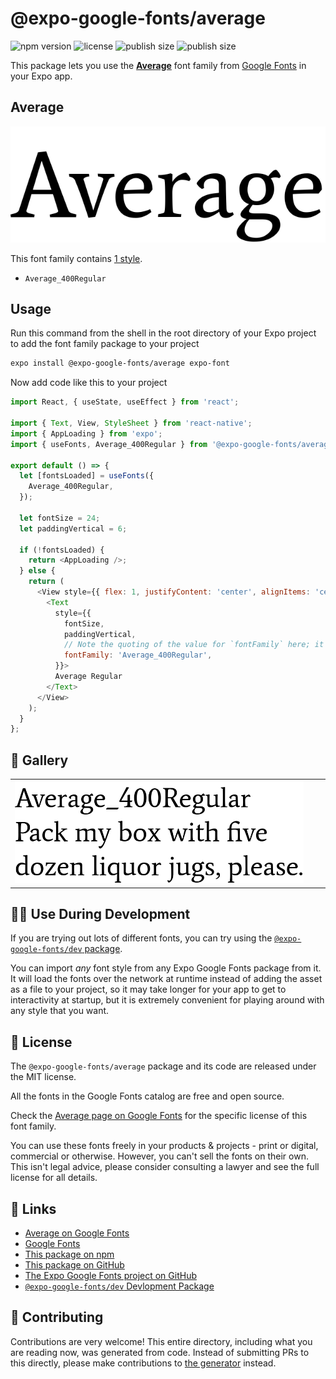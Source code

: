 # @expo-google-fonts/average

![npm version](https://flat.badgen.net/npm/v/@expo-google-fonts/average)
![license](https://flat.badgen.net/github/license/expo/google-fonts)
![publish size](https://flat.badgen.net/packagephobia/install/@expo-google-fonts/average)
![publish size](https://flat.badgen.net/packagephobia/publish/@expo-google-fonts/average)

This package lets you use the [**Average**](https://fonts.google.com/specimen/Average) font family from [Google Fonts](https://fonts.google.com/) in your Expo app.

## Average

![Average](./font-family.png)

This font family contains [1 style](#-gallery).

- `Average_400Regular`

## Usage

Run this command from the shell in the root directory of your Expo project to add the font family package to your project
```sh
expo install @expo-google-fonts/average expo-font
```

Now add code like this to your project
```js
import React, { useState, useEffect } from 'react';

import { Text, View, StyleSheet } from 'react-native';
import { AppLoading } from 'expo';
import { useFonts, Average_400Regular } from '@expo-google-fonts/average';

export default () => {
  let [fontsLoaded] = useFonts({
    Average_400Regular,
  });

  let fontSize = 24;
  let paddingVertical = 6;

  if (!fontsLoaded) {
    return <AppLoading />;
  } else {
    return (
      <View style={{ flex: 1, justifyContent: 'center', alignItems: 'center' }}>
        <Text
          style={{
            fontSize,
            paddingVertical,
            // Note the quoting of the value for `fontFamily` here; it expects a string!
            fontFamily: 'Average_400Regular',
          }}>
          Average Regular
        </Text>
      </View>
    );
  }
};

```

## 🔡 Gallery


||||
|-|-|-|
|![Average_400Regular](./Average_400Regular.ttf.png)||||


## 👩‍💻 Use During Development

If you are trying out lots of different fonts, you can try using the [`@expo-google-fonts/dev` package](https://github.com/expo/google-fonts/tree/master/font-packages/dev#readme).

You can import *any* font style from any Expo Google Fonts package from it. It will load the fonts
over the network at runtime instead of adding the asset as a file to your project, so it may take longer
for your app to get to interactivity at startup, but it is extremely convenient
for playing around with any style that you want.

## 📖 License

The `@expo-google-fonts/average` package and its code are released under the MIT license.

All the fonts in the Google Fonts catalog are free and open source.

Check the [Average page on Google Fonts](https://fonts.google.com/specimen/Average) for the specific license of this font family.

You can use these fonts freely in your products & projects - print or digital, commercial or otherwise. However, you can't sell the fonts on their own. This isn't legal advice, please consider consulting a lawyer and see the full license for all details.

## 🔗 Links

- [Average on Google Fonts](https://fonts.google.com/specimen/Average)
- [Google Fonts](https://fonts.google.com/)
- [This package on npm](https://www.npmjs.com/package/@expo-google-fonts/average)
- [This package on GitHub](https://github.com/expo/google-fonts/tree/master/font-packages/average)
- [The Expo Google Fonts project on GitHub](https://github.com/expo/google-fonts)
- [`@expo-google-fonts/dev` Devlopment Package](https://github.com/expo/google-fonts/tree/master/font-packages/dev)

## 🤝 Contributing

Contributions are very welcome! This entire directory, including what you are reading now, was generated from code. Instead of submitting PRs to this directly, please make contributions to [the generator](https://github.com/expo/google-fonts/tree/master/packages/generator) instead.
